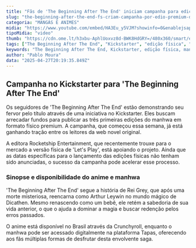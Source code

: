 ```yaml
---
title: "Fãs de 'The Beginning After The End' iniciam campanha para edição física premium do manhwa"
slug: "the-beginning-after-the-end-fs-criam-campanha-por-edio-premium-do-mang"
categoria: "MANGÁS E ANIMES"
midia: "https://www.youtube.com/embed/HA3Eu_y5VJM?showinfo=0&enablejsapi=1"
tipoMidia: "video"
thumb: "https://cdn.ome.lt/h3xbu-AphlUoxvz8d-BWK8HdGRY=/480x360/smart/extras/conteudos/thebeginningaftertheend.jpg"
tags: ["The Beginning After The End", "Kickstarter", "edição física", "manhwa", "Crunchyroll", "Tapas", "Rocketship Entertainment"]
keywords: "The Beginning After The End, Kickstarter, edição física, manhwa, Crunchyroll, Tapas, Rocketship Entertainment"
author: "Pablo Moura"
data: "2025-04-27T20:19:35.849Z"
---
```


## Campanha no Kickstarter para 'The Beginning After The End'

Os seguidores de 'The Beginning After The End' estão demonstrando seu fervor pelo título através de uma iniciativa no Kickstarter. Eles buscam arrecadar fundos para publicar as três primeiras edições do manhwa em formato físico premium. A campanha, que começou essa semana, já está ganhando tração entre os leitores da web novel original.

A editora Rocketship Entertainment, que recentemente trouxe para o mercado a versão física de 'Let's Play', está apoiando o projeto. Ainda que as datas específicas para o lançamento das edições físicas não tenham sido anunciadas, o sucesso da campanha pode acelerar esse processo.

### Sinopse e disponibilidade do anime e manhwa

'The Beginning After The End' segue a história de Rei Grey, que após uma morte misteriosa, reencarna como Arthur Leywin no mundo mágico de Dicathen. Mesmo renascendo como um bebê, ele retém a sabedoria de sua vida anterior, o que o ajuda a dominar a magia e buscar redenção pelos erros passados.

O anime está disponível no Brasil através da Crunchyroll, enquanto o manhwa pode ser acessado digitalmente na plataforma Tapas, oferecendo aos fãs múltiplas formas de desfrutar desta envolvente saga.